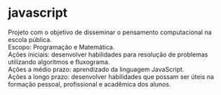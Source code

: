 # javascript

Projeto com o objetivo de disseminar o pensamento computacional na escola pública.<br>
Escopo: Programação e Matemática.<br>
Ações iniciais: desenvolver habilidades para resolução de problemas utilizando algoritmos e fluxograma.<br>
Ações a médio prazo: aprendizado da linguagem JavaScript.<br>
Ações a longo prazo: desenvolver habilidades que possam ser úteis na formação pessoal, profissional e acadêmica dos alunos.<br>
